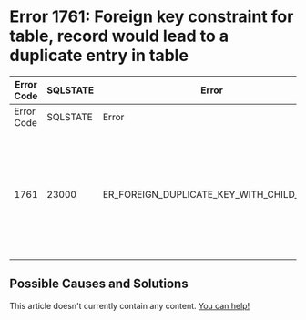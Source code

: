
# Error 1761: Foreign key constraint for table, record would lead to a duplicate entry in table


| Error Code | SQLSTATE | Error | Description |
| --- | --- | --- | --- |
| Error Code | SQLSTATE | Error | Description |
| 1761 | 23000 | ER_FOREIGN_DUPLICATE_KEY_WITH_CHILD_INFO | Foreign key constraint for table '%s', record '%s' would lead to a duplicate entry in table '%s', key '%s' |




## Possible Causes and Solutions


This article doesn't currently contain any content. [You can help!](/en/writing-and-editing-knowledge-base-articles/)

